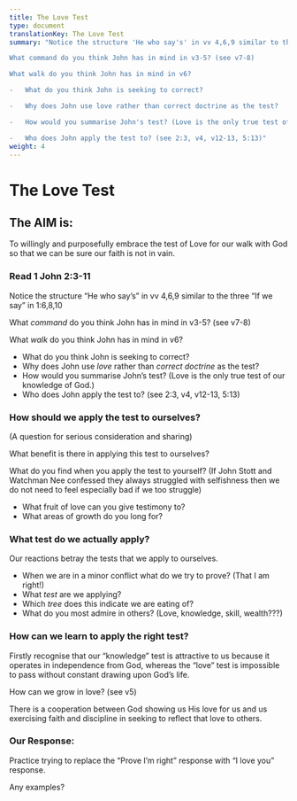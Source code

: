 ```yaml
---
title: The Love Test
type: document
translationKey: The Love Test
summary: "Notice the structure 'He who say's' in vv 4,6,9 similar to the three 'If we say' in 1:6,8,10

What command do you think John has in mind in v3-5? (see v7-8)

What walk do you think John has in mind in v6?

-   What do you think John is seeking to correct?

-   Why does John use love rather than correct doctrine as the test?

-   How would you summarise John's test? (Love is the only true test of our knowledge of God.)

-   Who does John apply the test to? (see 2:3, v4, v12-13, 5:13)"
weight: 4
---
```

# The Love Test

## The AIM is:

To willingly and purposefully embrace the test of Love for our walk with God so that we can be sure our faith is not in vain.

### Read 1 John 2:3-11

Notice the structure “He who say’s” in vv 4,6,9 similar to the three “If we say” in 1:6,8,10

What *command* do you think John has in mind in v3-5? (see v7-8)

What *walk* do you think John has in mind in v6?

-   What do you think John is seeking to correct?
-   Why does John use *love* rather than *correct doctrine* as the test?
-   How would you summarise John’s test? (Love is the only true test of our knowledge of God.)
-   Who does John apply the test to? (see 2:3, v4, v12-13, 5:13)

### How should we apply the test to ourselves?

(A question for serious consideration and sharing)

What benefit is there in applying this test to ourselves?

What do you find when you apply the test to yourself? (If John Stott and Watchman Nee confessed they always struggled with selfishness then we do not need to feel especially bad if we too struggle)

-   What fruit of love can you give testimony to?
-   What areas of growth do you long for?

### What test do we actually apply?

Our reactions betray the tests that we apply to ourselves.

-   When we are in a minor conflict what do we try to prove? (That I am right!)
-   What *test* are we applying?
-   Which *tree* does this indicate we are eating of?
-   What do you most admire in others? (Love, knowledge, skill, wealth???)

### How can we learn to apply the right test?

Firstly recognise that our “knowledge” test is attractive to us because it operates in independence from God, whereas the “love” test is impossible to pass without constant drawing upon God’s life.

How can we grow in love? (see v5)

There is a cooperation between God showing us His love for us and us exercising faith and discipline in seeking to reflect that love to others.

### Our Response:

Practice trying to replace the “Prove I’m right” response with “I love you” response.

Any examples?
